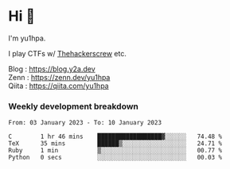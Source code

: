 # Hi 👋

I'm yu1hpa.

I play CTFs w/ [Thehackerscrew](https://www.thehackerscrew.team/) etc.

Blog : https://blog.y2a.dev  
Zenn : https://zenn.dev/yu1hpa  
Qiita : https://qiita.com/yu1hpa  

### Weekly development breakdown

<!--START_SECTION:waka-->

```text
From: 03 January 2023 - To: 10 January 2023

C        1 hr 46 mins    ██████████████████▓░░░░░░   74.48 %
TeX      35 mins         ██████▒░░░░░░░░░░░░░░░░░░   24.71 %
Ruby     1 min           ▒░░░░░░░░░░░░░░░░░░░░░░░░   00.77 %
Python   0 secs          ░░░░░░░░░░░░░░░░░░░░░░░░░   00.03 %
```

<!--END_SECTION:waka-->

